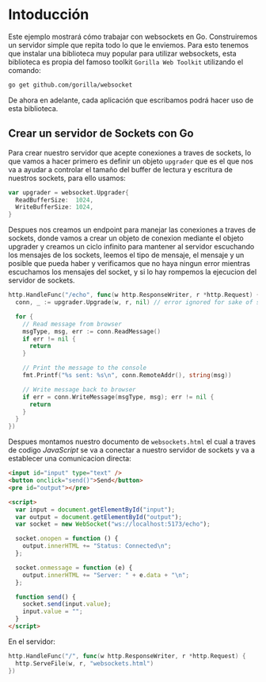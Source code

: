 # Intoducción

Este ejemplo mostrará cómo trabajar con websockets en Go. Construiremos un servidor simple que repita todo lo que le enviemos. Para esto tenemos que instalar una biblioteca muy popular para utilizar websockets, esta biblioteca es propia del famoso toolkit `Gorilla Web Toolkit` utilizando el comando:

```bash
go get github.com/gorilla/websocket
```

De ahora en adelante, cada aplicación que escribamos podrá hacer uso de esta biblioteca.

## Crear un servidor de Sockets con Go

Para crear nuestro servidor que acepte conexiones a traves de sockets, lo que vamos a hacer primero es definir un objeto `upgrader` que es el que nos va a ayudar a controlar el tamaño del buffer de lectura y escritura de nuestros sockets, para ello usamos:

```go
var upgrader = websocket.Upgrader{
  ReadBufferSize:  1024,
  WriteBufferSize: 1024,
}
```

Despues nos creamos un endpoint para manejar las conexiones a traves de sockets, donde vamos a crear un objeto de conexion mediante el objeto upgrader y creamos un ciclo infinito para mantener al servidor escuchando los mensajes de los sockets, leemos el tipo de mensaje, el mensaje y un posible que pueda haber y verificamos que no haya ningun error mientras escuchamos los mensajes del socket, y si lo hay rompemos la ejecucion del servidor de sockets.

```go
http.HandleFunc("/echo", func(w http.ResponseWriter, r *http.Request) {
  conn, _ := upgrader.Upgrade(w, r, nil) // error ignored for sake of simplicity

  for {
    // Read message from browser
    msgType, msg, err := conn.ReadMessage()
    if err != nil {
      return
    }

    // Print the message to the console
    fmt.Printf("%s sent: %s\n", conn.RemoteAddr(), string(msg))

    // Write message back to browser
    if err = conn.WriteMessage(msgType, msg); err != nil {
      return
    }
  }
})
```

Despues montamos nuestro documento de `websockets.html` el cual a traves de codigo *JavaScript* se va a conectar a nuestro servidor de sockets y va a establecer una comunicacion directa:

```html
<input id="input" type="text" />
<button onclick="send()">Send</button>
<pre id="output"></pre>

<script>
  var input = document.getElementById("input");
  var output = document.getElementById("output");
  var socket = new WebSocket("ws://localhost:5173/echo");

  socket.onopen = function () {
    output.innerHTML += "Status: Connected\n";
  };

  socket.onmessage = function (e) {
    output.innerHTML += "Server: " + e.data + "\n";
  };

  function send() {
    socket.send(input.value);
    input.value = "";
  }
</script>
```

En el servidor:

```go
http.HandleFunc("/", func(w http.ResponseWriter, r *http.Request) {
  http.ServeFile(w, r, "websockets.html")
})
```
